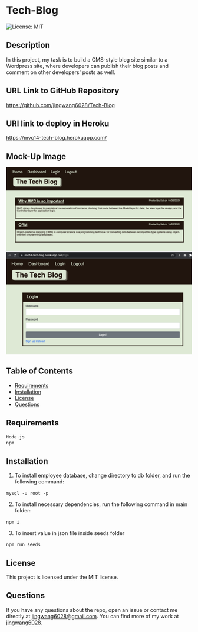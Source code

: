 # Tech-Blog

![License: MIT](https://img.shields.io/badge/License-MIT-yellow.svg)

## Description

In this project, my task is to build a CMS-style blog site similar to a Wordpress site, where developers can publish their blog posts and comment on other developers' posts as well.

## URL Link to GitHub Repository

https://github.com/jingwang6028/Tech-Blog

## URl link to deploy in Heroku

https://mvc14-tech-blog.herokuapp.com/

## Mock-Up Image

![homepage](./public/images/main.png)
![login](./public/images/login.png)

## Table of Contents

- [Requirements](#Requirements)
- [Installation](#installation)
- [License](#license)
- [Questions](#questions)

## Requirements

```
Node.js
npm
```

## Installation

1. To install employee database, change directory to db folder, and run the following command:

```
mysql -u root -p
```

2. To install necessary dependencies, run the following command in main folder:

```
npm i
```

3. To insert value in json file inside seeds folder

```
npm run seeds
```

## License

This project is licensed under the MIT license.

## Questions

If you have any questions about the repo, open an issue or contact me directly at jingwang6028@gmail.com. You can find more of my work at [jingwang6028](https://github.com/jingwang6028).
